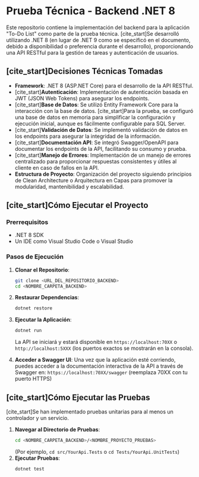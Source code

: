 # Prueba Técnica - Backend .NET 8

Este repositorio contiene la implementación del backend para la aplicación "To-Do List" como parte de la prueba técnica. [cite_start]Se desarrolló utilizando .NET 8 (en lugar de .NET 9 como se especificó en el documento, debido a disponibilidad o preferencia durante el desarrollo), proporcionando una API RESTful para la gestión de tareas y autenticación de usuarios.

## [cite_start]Decisiones Técnicas Tomadas 

* **Framework**: .NET 8 (ASP.NET Core) para el desarrollo de la API RESTful.
* [cite_start]**Autenticación**: Implementación de autenticación basada en JWT (JSON Web Tokens) para asegurar los endpoints.
* [cite_start]**Base de Datos**: Se utilizó Entity Framework Core para la interacción con la base de datos. [cite_start]Para la prueba, se configuró una base de datos en memoria para simplificar la configuración y ejecución inicial, aunque es fácilmente configurable para SQL Server.
* [cite_start]**Validación de Datos**: Se implementó validación de datos en los endpoints para asegurar la integridad de la información.
* [cite_start]**Documentación API**: Se integró Swagger/OpenAPI para documentar los endpoints de la API, facilitando su consumo y prueba.
* [cite_start]**Manejo de Errores**: Implementación de un manejo de errores centralizado para proporcionar respuestas consistentes y útiles al cliente en caso de fallos en la API.
* **Estructura de Proyecto**: Organización del proyecto siguiendo principios de Clean Architecture o Arquitectura en Capas para promover la modularidad, mantenibilidad y escalabilidad.

## [cite_start]Cómo Ejecutar el Proyecto 

### Prerrequisitos

* .NET 8 SDK
* Un IDE como Visual Studio Code o Visual Studio

### Pasos de Ejecución

1.  **Clonar el Repositorio**:
    ```bash
    git clone <URL_DEL_REPOSITORIO_BACKEND>
    cd <NOMBRE_CARPETA_BACKEND>
    ```
2.  **Restaurar Dependencias**:
    ```bash
    dotnet restore
    ```
3.  **Ejecutar la Aplicación**:
    ```bash
    dotnet run
    ```
    La API se iniciará y estará disponible en `https://localhost:70XX` o `http://localhost:5XXX` (los puertos exactos se mostrarán en la consola).

4.  **Acceder a Swagger UI**:
    Una vez que la aplicación esté corriendo, puedes acceder a la documentación interactiva de la API a través de Swagger en:
    `https://localhost:70XX/swagger` (reemplaza 70XX con tu puerto HTTPS)

## [cite_start]Cómo Ejecutar las Pruebas 

[cite_start]Se han implementado pruebas unitarias para al menos un controlador y un servicio.

1.  **Navegar al Directorio de Pruebas**:
    ```bash
    cd <NOMBRE_CARPETA_BACKEND>/<NOMBRE_PROYECTO_PRUEBAS>
    ```
    (Por ejemplo, `cd src/YourApi.Tests` o `cd Tests/YourApi.UnitTests`)
2.  **Ejecutar Pruebas**:
    ```bash
    dotnet test
    ```
